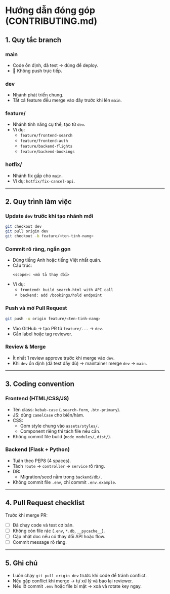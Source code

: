 # Hướng dẫn đóng góp (CONTRIBUTING.md)

## 1. Quy tắc branch

### main
- Code ổn định, đã test → dùng để deploy.
- 🚫 Không push trực tiếp.

### dev
- Nhánh phát triển chung.
- Tất cả feature đều merge vào đây trước khi lên `main`.

### feature/
- Nhánh tính năng cụ thể, tạo từ `dev`.
- Ví dụ:
  - `feature/frontend-search`
  - `feature/frontend-auth`
  - `feature/backend-flights`
  - `feature/backend-bookings`

### hotfix/
- Nhánh fix gấp cho `main`.
- Ví dụ: `hotfix/fix-cancel-api`.

---

## 2. Quy trình làm việc

### Update `dev` trước khi tạo nhánh mới
```bash
git checkout dev
git pull origin dev
git checkout -b feature/<ten-tinh-nang>
```

### Commit rõ ràng, ngắn gọn
- Dùng tiếng Anh hoặc tiếng Việt nhất quán.
- Cấu trúc:
  ```
  <scope>: <mô tả thay đổi>
  ```
- Ví dụ:
  - `frontend: build search.html with API call`
  - `backend: add /bookings/hold endpoint`

### Push và mở Pull Request
```bash
git push -u origin feature/<ten-tinh-nang>
```
- Vào GitHub → tạo PR từ `feature/...` → `dev`.
- Gắn label hoặc tag reviewer.

### Review & Merge
- Ít nhất 1 review approve trước khi merge vào `dev`.
- Khi `dev` ổn định (đã test đầy đủ) → maintainer merge `dev` → `main`.

---

## 3. Coding convention

### Frontend (HTML/CSS/JS)
- Tên class: `kebab-case` (`.search-form`, `.btn-primary`).
- JS: dùng `camelCase` cho biến/hàm.
- CSS:
  - Gom style chung vào `assets/styles/`.
  - Component riêng thì tách file nếu cần.
- Không commit file build (`node_modules/`, `dist/`).

### Backend (Flask + Python)
- Tuân theo PEP8 (4 spaces).
- Tách `route` → `controller` → `service` rõ ràng.
- DB:
  - Migration/seed nằm trong `backend/db/`.
- Không commit file `.env`, chỉ commit `.env.example`.

---

## 4. Pull Request checklist

Trước khi merge PR:
- [ ] Đã chạy code và test cơ bản.
- [ ] Không còn file rác (`.env`, `*.db`, `__pycache__`).
- [ ] Cập nhật doc nếu có thay đổi API hoặc flow.
- [ ] Commit message rõ ràng.

---

## 5. Ghi chú
- Luôn chạy `git pull origin dev` trước khi code để tránh conflict.
- Nếu gặp conflict khi merge → tự xử lý và báo lại reviewer.
- Nếu lỡ commit `.env` hoặc file bí mật → xoá và rotate key ngay.